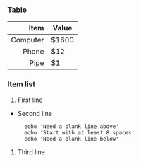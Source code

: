 ### Table

Item      | Value
--------: | ---
Computer  | $1600
Phone     | $12
Pipe      | $1

### Item list

1. First line
- Second line

        echo 'Need a blank line above'
        echo 'Start with at least 8 spaces'
        echo 'Need a blank line below'
        
1. Third line
